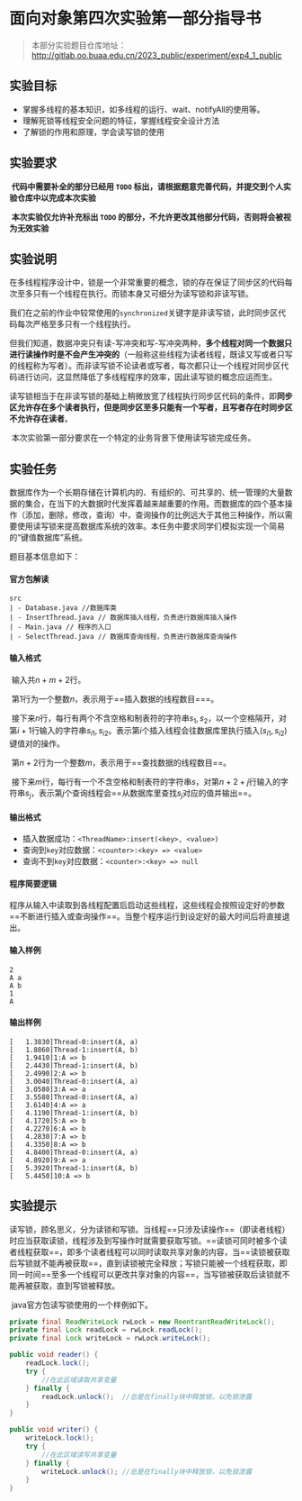 # 面向对象第四次实验第一部分指导书

> 本部分实验题目仓库地址：http://gitlab.oo.buaa.edu.cn/2023_public/experiment/exp4_1_public

## 实验目标

 - 掌握多线程的基本知识，如多线程的运行、wait、notifyAll的使用等。
 - 理解死锁等线程安全问题的特征，掌握线程安全设计方法
 - 了解锁的作用和原理，学会读写锁的使用

## 实验要求

​		**代码中需要补全的部分已经用 `TODO` 标出，请根据题意完善代码，并提交到个人实验仓库中以完成本次实验**

​		**本次实验仅允许补充标出 `TODO` 的部分，不允许更改其他部分代码，否则将会被视为无效实验**

## 实验说明

​		在多线程程序设计中，锁是一个非常重要的概念，锁的存在保证了同步区的代码每次至多只有一个线程在执行。而锁本身又可细分为读写锁和非读写锁。

​		我们在之前的作业中较常使用的`synchronized`关键字是非读写锁，此时同步区代码每次严格至多只有一个线程执行。

​		但我们知道，数据冲突只有读-写冲突和写-写冲突两种，**多个线程对同一个数据只进行读操作时是不会产生冲突的**（一般称这些线程为读者线程，既读又写或者只写的线程称为写者）。而非读写锁不论读者或写者，每次都只让一个线程对同步区代码进行访问，这显然降低了多线程程序的效率，因此读写锁的概念应运而生。

​		读写锁相当于在非读写锁的基础上稍微放宽了线程执行同步区代码的条件，即**同步区允许存在多个读者执行，但是同步区至多只能有一个写者，且写者存在时同步区不允许存在读者**。

​		本次实验第一部分要求在一个特定的业务背景下使用读写锁完成任务。

## 实验任务

​		数据库作为一个长期存储在计算机内的、有组织的、可共享的、统一管理的大量数据的集合，在当下的大数据时代发挥着越来越重要的作用。而数据库的四个基本操作（添加，删除，修改，查询）中，查询操作的比例远大于其他三种操作，所以需要使用读写锁来提高数据库系统的效率。本任务中要求同学们模拟实现一个简易的“键值数据库”系统。

题目基本信息如下：

#### 官方包解读

```
src
| - Database.java //数据库类
| - InsertThread.java // 数据库插入线程，负责进行数据库插入操作
| - Main.java // 程序的入口
| - SelectThread.java // 数据库查询线程，负责进行数据库查询操作
```

#### 输入格式

​		输入共$n+m+2$行。

​		第1行为一个整数$n$，表示用于==插入数据的线程数目===。

​		接下来$n$行，每行有两个不含空格和制表符的字符串$s_1, s_2$，以一个空格隔开，对第$i+1$行输入的字符串$s_{i1}, s_{i2}$。表示第$i$个插入线程会往数据库里执行插入$(s_{i1},s_{i2})$键值对的操作。

​		第$n+2$行为一个整数$m$，表示用于==查找数据的线程数目==。

​		接下来$m$行，每行有一个不含空格和制表符的字符串$s$，对第$n+2+j$行输入的字符串$s_j$，表示第$j$个查询线程会==从数据库里查找$s_j$对应的值并输出==。

#### 输出格式

- 插入数据成功：`<ThreadName>:insert(<key>, <value>)`
- 查询到`key`对应数据：`<counter>:<key> => <value>`
- 查询不到`key`对应数据：`<counter>:<key> => null`

#### 程序简要逻辑

​		程序从输入中读取到各线程配置后启动这些线程，这些线程会按照设定好的参数==不断进行插入或查询操作==。当整个程序运行到设定好的最大时间后将直接退出。

#### 输入样例

```
2
A a
A b
1
A
```

#### 输出样例

```
[   1.3830]Thread-0:insert(A, a)
[   1.8860]Thread-1:insert(A, b)
[   1.9410]1:A => b
[   2.4430]Thread-1:insert(A, b)
[   2.4990]2:A => b
[   3.0040]Thread-0:insert(A, a)
[   3.0580]3:A => a
[   3.5580]Thread-0:insert(A, a)
[   3.6140]4:A => a
[   4.1190]Thread-1:insert(A, b)
[   4.1720]5:A => b
[   4.2270]6:A => b
[   4.2830]7:A => b
[   4.3350]8:A => b
[   4.8400]Thread-0:insert(A, a)
[   4.8920]9:A => a
[   5.3920]Thread-1:insert(A, b)
[   5.4450]10:A => b
```

## 实验提示

​		读写锁，顾名思义，分为读锁和写锁。当线程==只涉及读操作==（即读者线程）时应当获取读锁，线程涉及到写操作时就需要获取写锁。==读锁可同时被多个读者线程获取==，即多个读者线程可以同时读取共享对象的内容，当==读锁被获取后写锁就不能再被获取==，直到读锁被完全释放；写锁只能被一个线程获取，即同一时间==至多一个线程可以更改共享对象的内容==，当写锁被获取后读锁就不能再被获取，直到写锁被释放。

​		java官方包读写锁使用的一个样例如下。

```java
private final ReadWriteLock rwLock = new ReentrantReadWriteLock();
private final Lock readLock = rwLock.readLock();
private final Lock writeLock = rwLock.writeLock();

public void reader() {
	readLock.lock();
	try {
		//在此区域读取共享变量
	} finally {
		readLock.unlock();  //总是在finally块中释放锁，以免锁泄露
	}
}

public void writer() {
	writeLock.lock();
	try {
		//在此区域读写共享变量
	} finally {
		writeLock.unlock(); //总是在finally块中释放锁，以免锁泄露
	}
}
```

